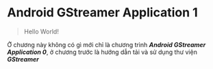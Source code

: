 # Android GStreamer Application 1

> Hello World!

Ở chương này không có gì mới chỉ là chương trình __*Android GStreamer Application 0*__, ở chương trước là hướng dẫn tải và sử dụng thư viện __*GStreamer*__ 

